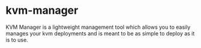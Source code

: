 # kvm-manager
KVM Manager is a lightweight management tool which allows you to easily manages your kvm deployments and is meant to be as simple to deploy as it is to use.
